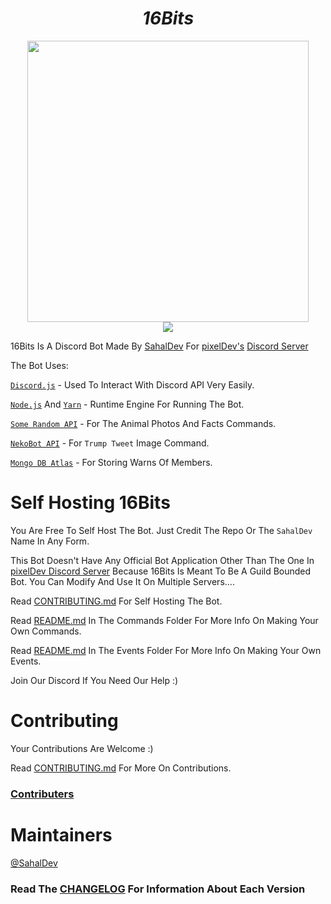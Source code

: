 # <div align="center">**_16Bits_**
    
<div align="center">
    
<img src="https://github.com/pixdevgithub/16Bits/blob/main/image/e.png" height="450px" width="450px" />

</div>

<div align="center">

<a href="https://discord.gg/syPv4ezZEM/">
    <img src="https://img.shields.io/badge/Discord-7289DA?style=for-the-badge&logo=discord&logoColor=white" />
</a>

</div>

16Bits Is A Discord Bot Made By [SahalDev](https://github.com/SahalDev) For [pixelDev's](https://github.com/pixdevgithub) [Discord Server](https://discord.gg/syPv4ezZEM)

The Bot Uses:

[`Discord.js`](discord.js.org/) - Used To Interact With Discord API Very Easily.

[`Node.js`](https://nodejs.org/) And [`Yarn`](https://classic.yarnpkg.com/en/) - Runtime Engine For Running The Bot.

[`Some Random API`](https://some-random-api.ml/) - For The Animal Photos And Facts Commands.

[`NekoBot API`](https://docs.nekobot.xyz) - For `Trump Tweet` Image Command.

[`Mongo DB Atlas`](https://www.mongodb.com/cloud/atlas) - For Storing Warns Of Members.

# Self Hosting 16Bits

You Are Free To Self Host The Bot. Just Credit The Repo Or The `SahalDev` Name In Any Form.

This Bot Doesn't Have Any Official Bot Application Other Than The One In [pixelDev Discord Server](http://link.pixdev.gq/discord) Because 16Bits Is Meant To Be A Guild Bounded Bot. You Can Modify And Use It On Multiple Servers....

Read  [CONTRIBUTING.md](https://github.com/pixdevgithub/16Bits/blob/main/CONTRIBUTING.md#run-16bits-locally) For Self Hosting The Bot.

Read [README.md](https://github.com/pixdevgithub/16Bits/blob/main/src/Commands/README.md) In The Commands Folder For More Info On Making Your Own Commands.

Read [README.md](https://github.com/pixdevgithub/16Bits/blob/main/src/Events/README.md) In The Events Folder For More Info On Making Your Own Events.

Join Our Discord If You Need Our Help :)

# Contributing

Your Contributions Are Welcome :)

Read [CONTRIBUTING.md](https://github.com/pixdevgithub/16Bits/blob/main/CONTRIBUTING.md#contributing) For More On Contributions.

### <u> Contributers </u>

# Maintainers

[@SahalDev](https://github.com/SahalDev)

### Read The [CHANGELOG](https://github.com/pixdevgithub/16Bits/blob/main/CHANGELOG.md) For Information About Each Version
